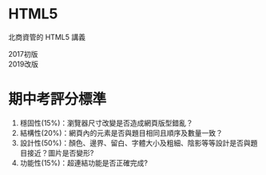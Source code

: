 # HTML5
北商資管的 HTML5 講義

2017初版<br/>
2019改版


# 期中考評分標準
1.	穩固性(15%)：瀏覽器尺寸改變是否造成網頁版型錯亂？
2.	結構性(20%)：網頁內的元素是否與題目相同且順序及數量一致？
3.	設計性(50%)：顏色、邊界、留白、字體大小及粗細、陰影等等設計是否與題目接近？圖片是否變形?
4.	功能性(15%)：超連結功能是否正確完成?
